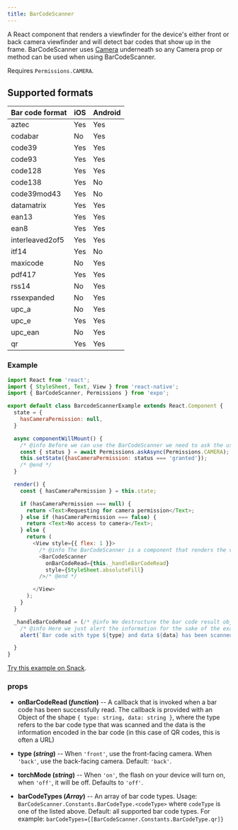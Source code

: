 ```yaml
---
title: BarCodeScanner
---
```


A React component that renders a viewfinder for the device's either front or back camera viewfinder and will detect bar codes that show up in the frame. BarCodeScanner uses [Camera](./camera.html) underneath so any Camera prop or method can be used when using BarCodeScanner.

Requires `Permissions.CAMERA`.

## Supported formats

| Bar code format | iOS | Android |
| --------------- | --- | ------- |
| aztec           | Yes | Yes     |
| codabar         | No  | Yes     |
| code39          | Yes | Yes     |
| code93          | Yes | Yes     |
| code128         | Yes | Yes     |
| code138         | Yes | No      |
| code39mod43     | Yes | No      |
| datamatrix      | Yes | Yes     |
| ean13           | Yes | Yes     |
| ean8            | Yes | Yes     |
| interleaved2of5 | Yes | Yes     |
| itf14           | Yes | No      |
| maxicode        | No  | Yes     |
| pdf417          | Yes | Yes     |
| rss14           | No  | Yes     |
| rssexpanded     | No  | Yes     |
| upc_a           | No  | Yes     |
| upc_e           | Yes | Yes     |
| upc_ean         | No  | Yes     |
| qr              | Yes | Yes     |

### Example

```javascript
import React from 'react';
import { StyleSheet, Text, View } from 'react-native';
import { BarCodeScanner, Permissions } from 'expo';

export default class BarcodeScannerExample extends React.Component {
  state = {
    hasCameraPermission: null,
  }

  async componentWillMount() {
    /* @info Before we can use the BarCodeScanner we need to ask the user for permission to access their camera. <a href='permissions.html'>Read more about Permissions.</a> */
    const { status } = await Permissions.askAsync(Permissions.CAMERA);
    this.setState({hasCameraPermission: status === 'granted'});
    /* @end */
  }

  render() {
    const { hasCameraPermission } = this.state;

    if (hasCameraPermission === null) {
      return <Text>Requesting for camera permission</Text>;
    } else if (hasCameraPermission === false) {
      return <Text>No access to camera</Text>;
    } else {
      return (
        <View style={{ flex: 1 }}>
          /* @info The BarCodeScanner is a component that renders the viewfinder from the user's camera. If you render it without having user permission to use the camera, the view will be black. */
          <BarCodeScanner
            onBarCodeRead={this._handleBarCodeRead}
            style={StyleSheet.absoluteFill}
          />/* @end */

        </View>
      );
    }
  }

  _handleBarCodeRead = (/* @info We destructure the bar code result object into <em>type</em> and <em>data</em>*/{ type, data }/* @end */) => {
    /* @info Here we just alert the information for the sake of the example */
    alert(`Bar code with type ${type} and data ${data} has been scanned!`);/* @end */

  }
}
```

[Try this example on Snack](https://snack.expo.io/Skxzn6-5b).


### props

- **onBarCodeRead (_function_)** -- A callback that is invoked when a bar code has been successfully read. The callback is provided with an Object of the shape `{ type: string, data: string }`, where the type refers to the bar code type that was scanned and the data is the information encoded in the bar code (in this case of QR codes, this is often a URL)

- **type (_string_)** -- When `'front'`, use the front-facing camera. When `'back'`, use the back-facing camera. Default: `'back'`.

- **torchMode (_string_)** -- When `'on'`, the flash on your device will turn on, when `'off'`, it will be off. Defaults to `'off'`.

- **barCodeTypes (_Array<string>_)** -- An array of bar code types. Usage: `BarCodeScanner.Constants.BarCodeType.<codeType>` where `codeType` is one of the listed above. Default: all supported bar code types. For example: `barCodeTypes={[BarCodeScanner.Constants.BarCodeType.qr]}`